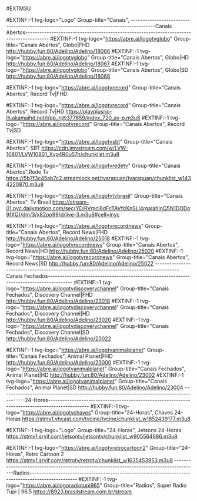 #EXTM3U

#EXTINF:-1 tvg-logo="Logo" Group-title="Canais", 
----------------------------------------------------------------------------------------Canais Abertos----------------------------------------------------------------------------------------
#EXTINF:-1 tvg-logo="https://abre.ai/logotvglobo" Group-title="Canais Abertos", Globo|FHD
http://hubby.fun:80/Adelino/Adelino/18066
#EXTINF:-1 tvg-logo="https://abre.ai/logotvglobo" Group-title="Canais Abertos", Globo|HD
http://hubby.fun:80/Adelino/Adelino/18067
#EXTINF:-1 tvg-logo="https://abre.ai/logotvglobo" Group-title="Canais Abertos", Globo|SD
http://hubby.fun:80/Adelino/Adelino/18068

#EXTINF:-1 tvg-logo="https://abre.ai/logotvrecord" Group-title="Canais Abertos", Record Tv|FHD

#EXTINF:-1 tvg-logo="https://abre.ai/logotvrecord" Group-title="Canais Abertos", Record Tv|HD
https://playplusrjo-lh.akamaihd.net/i/pp_rj@377859/index_720_av-p.m3u8
#EXTINF:-1 tvg-logo="https://abre.ai/logotvrecord" Group-title="Canais Abertos", Record Tv|SD


#EXTINF:-1 tvg-logo="https://abre.ai/logotvsbt" Group-title="Canais Abertos", SBT 
https://cdn.jmvstream.com/w/LVW-10801/LVW10801_Xvg4R0u57n/chunklist.m3u8

#EXTINF:-1 tvg-logo="https://abre.ai/logotvredetv" Group-title="Canais Abertos",Rede Tv 
https://5b7f3c45ab7c2.streamlock.net/tvarapuan/tvarapuan/chunklist_w1434220870.m3u8

#EXTINF:-1 tvg-logo="https://abre.ai/logotvtvbrasil" Group-title="Canais Abertos", Tv Brasil
https://stream-01.nyc.dailymotion.com/sec(YDiRVmci6dFcTAVfdXnSLl4rgaIahInQ5N1DODo9fXQ)/dm/3/x82pp99/d/live-3.m3u8#cell=lnyc

#EXTINF:-1 tvg-logo="https://abre.ai/logotvrecordnews" Group-title="Canais Abertos", Record News|FHD
http://hubby.fun:80/Adelino/Adelino/25018
#EXTINF:-1 tvg-logo="https://abre.ai/logotvrecordnews" Group-title="Canais Abertos", Record News|HD
http://hubby.fun:80/Adelino/Adelino/25020
#EXTINF:-1 tvg-logo="https://abre.ai/logotvrecordnews" Group-title="Canais Abertos", Record News|SD
http://hubby.fun:80/Adelino/Adelino/25022
----------------------------------------------------------------------------------------Canais Fechados----------------------------------------------------------------------------------------
#EXTINF:-1 tvg-logo="https://abre.ai/logotvdiscoverychannel" Group-title="Canais Fechados", Discovery Channel|FHD
http://hubby.fun:80/Adelino/Adelino/23018
#EXTINF:-1 tvg-logo="https://abre.ai/logotvdiscoverychannel" Group-title="Canais Fechados", Discovery Channel|HD
http://hubby.fun:80/Adelino/Adelino/23020
#EXTINF:-1 tvg-logo="https://abre.ai/logotvdiscoverychannel" Group-title="Canais Fechados", Discovery Channel|SD
http://hubby.fun:80/Adelino/Adelino/23022

#EXTINF:-1 tvg-logo="https://abre.ai/logotvanimalplanet" Group-title="Canais Fechados", Animal Planet|FHD
http://hubby.fun:80/Adelino/Adelino/23000
#EXTINF:-1 tvg-logo="https://abre.ai/logotvanimalplanet" Group-title="Canais Fechados", Animal Planet|HD
http://hubby.fun:80/Adelino/Adelino/23002
#EXTINF:-1 tvg-logo="https://abre.ai/logotvanimalplanet" Group-title="Canais Fechados", Animal Planet|SD
http://hubby.fun:80/Adelino/Adelino/23004
----------------------------------------------------------------------------------------24-Horas-----------------------------------------------------------------------------------------------
#EXTINF:-1 tvg-logo="https://abre.ai/logotvchaves" Group-title="24-Horas", Chaves 24-Horas
https://stmv1.vhcast.com/tvcine/tvcine/chunklist_w1852439177.m3u8

#EXTINF:-1 tvg-logo="Logo" Group-title="24-Horas", Jetsons 24-Horas  
https://stmv1.srvif.com/jetsontv/jetsontv/chunklist_w905564686.m3u8

#EXTINF:-1 tvg-logo="https://abre.ai/logotvretrocartoon2" Group-title="24-Horas", Retro Cartoon 2
https://stmv1.srvif.com/retrotv/retrotv/chunklist_w1635453953.m3u8
----------------------------------------------------------------------------------------Radios--------------------------------------------------------------------------------------------------
#EXTINF:-1 tvg-logo="https://abre.ai/logoradiotupi965" Group-title="Radios", Super Radio Tupi | 96.5
https://8923.brasilstream.com.br/stream
